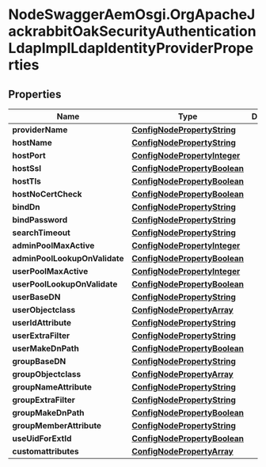 # NodeSwaggerAemOsgi.OrgApacheJackrabbitOakSecurityAuthenticationLdapImplLdapIdentityProviderProperties

## Properties

Name | Type | Description | Notes
------------ | ------------- | ------------- | -------------
**providerName** | [**ConfigNodePropertyString**](ConfigNodePropertyString.md) |  | [optional] 
**hostName** | [**ConfigNodePropertyString**](ConfigNodePropertyString.md) |  | [optional] 
**hostPort** | [**ConfigNodePropertyInteger**](ConfigNodePropertyInteger.md) |  | [optional] 
**hostSsl** | [**ConfigNodePropertyBoolean**](ConfigNodePropertyBoolean.md) |  | [optional] 
**hostTls** | [**ConfigNodePropertyBoolean**](ConfigNodePropertyBoolean.md) |  | [optional] 
**hostNoCertCheck** | [**ConfigNodePropertyBoolean**](ConfigNodePropertyBoolean.md) |  | [optional] 
**bindDn** | [**ConfigNodePropertyString**](ConfigNodePropertyString.md) |  | [optional] 
**bindPassword** | [**ConfigNodePropertyString**](ConfigNodePropertyString.md) |  | [optional] 
**searchTimeout** | [**ConfigNodePropertyString**](ConfigNodePropertyString.md) |  | [optional] 
**adminPoolMaxActive** | [**ConfigNodePropertyInteger**](ConfigNodePropertyInteger.md) |  | [optional] 
**adminPoolLookupOnValidate** | [**ConfigNodePropertyBoolean**](ConfigNodePropertyBoolean.md) |  | [optional] 
**userPoolMaxActive** | [**ConfigNodePropertyInteger**](ConfigNodePropertyInteger.md) |  | [optional] 
**userPoolLookupOnValidate** | [**ConfigNodePropertyBoolean**](ConfigNodePropertyBoolean.md) |  | [optional] 
**userBaseDN** | [**ConfigNodePropertyString**](ConfigNodePropertyString.md) |  | [optional] 
**userObjectclass** | [**ConfigNodePropertyArray**](ConfigNodePropertyArray.md) |  | [optional] 
**userIdAttribute** | [**ConfigNodePropertyString**](ConfigNodePropertyString.md) |  | [optional] 
**userExtraFilter** | [**ConfigNodePropertyString**](ConfigNodePropertyString.md) |  | [optional] 
**userMakeDnPath** | [**ConfigNodePropertyBoolean**](ConfigNodePropertyBoolean.md) |  | [optional] 
**groupBaseDN** | [**ConfigNodePropertyString**](ConfigNodePropertyString.md) |  | [optional] 
**groupObjectclass** | [**ConfigNodePropertyArray**](ConfigNodePropertyArray.md) |  | [optional] 
**groupNameAttribute** | [**ConfigNodePropertyString**](ConfigNodePropertyString.md) |  | [optional] 
**groupExtraFilter** | [**ConfigNodePropertyString**](ConfigNodePropertyString.md) |  | [optional] 
**groupMakeDnPath** | [**ConfigNodePropertyBoolean**](ConfigNodePropertyBoolean.md) |  | [optional] 
**groupMemberAttribute** | [**ConfigNodePropertyString**](ConfigNodePropertyString.md) |  | [optional] 
**useUidForExtId** | [**ConfigNodePropertyBoolean**](ConfigNodePropertyBoolean.md) |  | [optional] 
**customattributes** | [**ConfigNodePropertyArray**](ConfigNodePropertyArray.md) |  | [optional] 


